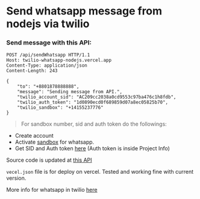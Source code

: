 # Send whatsapp message from nodejs via twilio


### Send message with this API:

```
POST /api/sendWhatsapp HTTP/1.1
Host: twilio-whatsapp-nodejs.vercel.app
Content-Type: application/json
Content-Length: 243

{
    "to": "+8801878888888",
    "message": "Sending message from API.",
    "twilio_account_sid": "AC209cc2038a0cd9553c97ba476c1h8fdb",
    "twilio_auth_token": "1d0890ecd0f689859d07a8ec05825b70",
    "twilio_sandbox": "+14155237776"
}
```
> For sandbox number, sid and auth token do the followings:
- Create account
- Activate [sandbox](https://www.twilio.com/console/sms/whatsapp/sandbox) for whatsapp.
- Get SID and Auth token [here](https://console.twilio.com/) (Auth token is inside Project Info)

Source code is updated at [this API](https://twilio-whatsapp-nodejs.vercel.app)

`vecel.json` file is for deploy on vercel. Tested and working fine with current version.

More info for whatsapp in twilio [here](https://www.twilio.com/docs/whatsapp/quickstart/node#whatsnext-for-whatsapp-and-node)
